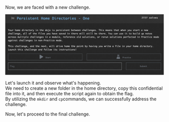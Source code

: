 Now, we are faced with a new challenge.

![Persistent Home Directories - One](ScreenShots/Persistent%20Home%20Directories%20-%20One.jpg)

Let's launch it and observe what's happening.  
We need to create a new folder in the home directory, copy this confidential file into it, and then execute the script again to obtain the flag.  
By utilizing the `mkdir` and `cp`commands, we can successfully address the challenge.  
<!-- Flag: ~pwn.college{gum7AEP_4fBk_RY_cO1uMTfhtA_.dFzM3MDL4UDOzQzW}~ -->
Now, let's proceed to the final challenge.  